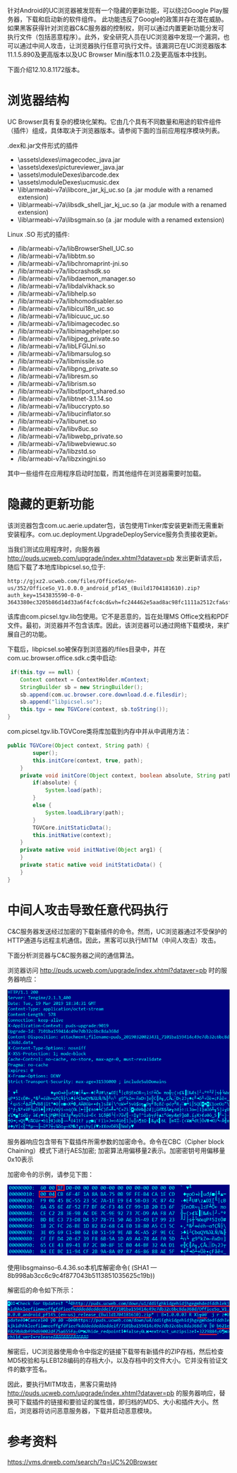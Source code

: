 针对Android的UC浏览器被发现有一个隐藏的更新功能，可以绕过Google Play服务器，下载和启动新的软件组件。 此功能违反了Google的政策并存在潜在威胁。如果黑客获得针对浏览器C&C服务器的控制权，则可以通过内置更新功能分发可执行文件（包括恶意程序）。此外，安全研究人员在UC浏览器中发现一个漏洞，也可以通过中间人攻击，让浏览器执行任意可执行文件。该漏洞已在UC浏览器版本11.1.5.890及更高版本以及UC Browser Mini版本11.0.2及更高版本中找到。

下面介绍12.10.8.1172版本。

# 浏览器结构

 UC Browser具有复杂的模块化架构。它由几个具有不同数量和用途的软件组件（插件）组成，具体取决于浏览器版本。请参阅下面的当前应用程序模块列表。
 
 
 .dex和.jar文件形式的插件
 
- \assets\dexes\imagecodec_java.jar
- \assets\dexes\pictureviewer_java.jar
- \assets\moduleDexes\barcode.dex
- \assets\moduleDexes\ucmusic.dex
- \lib\armeabi-v7a\libcore_jar_kj_uc.so (a .jar module with a renamed extension)
- \lib\armeabi-v7a\libsdk_shell_jar_kj_uc.so (a .jar module with a renamed extension)
- \lib\armeabi-v7a\libsgmain.so (a .jar module with a renamed extension)

Linux .SO 形式的插件:

- /lib/armeabi-v7a/libBrowserShell_UC.so
- /lib/armeabi-v7a/libbtm.so
- /lib/armeabi-v7a/libchromaprint-jni.so
- /lib/armeabi-v7a/libcrashsdk.so
- /lib/armeabi-v7a/libdaemon_manager.so
- /lib/armeabi-v7a/libdalvikhack.so
- /lib/armeabi-v7a/libhelp.so
- /lib/armeabi-v7a/libhomodisabler.so
- /lib/armeabi-v7a/libicui18n_uc.so
- /lib/armeabi-v7a/libicuuc_uc.so
- /lib/armeabi-v7a/libimagecodec.so
- /lib/armeabi-v7a/libimagehelper.so
- /lib/armeabi-v7a/libjpeg_private.so
- /lib/armeabi-v7a/libLFGlJni.so
- /lib/armeabi-v7a/libmarsulog.so
- /lib/armeabi-v7a/libmissile.so
- /lib/armeabi-v7a/libpng_private.so
- /lib/armeabi-v7a/libresm.so
- /lib/armeabi-v7a/librism.so
- /lib/armeabi-v7a/libstlport_shared.so
- /lib/armeabi-v7a/libtnet-3.1.14.so
- /lib/armeabi-v7a/libuccrypto.so
- /lib/armeabi-v7a/libucinflator.so
- /lib/armeabi-v7a/libunet.so
- /lib/armeabi-v7a/libv8uc.so
- /lib/armeabi-v7a/libwebp_private.so
- /lib/armeabi-v7a/libwebviewuc.so
- /lib/armeabi-v7a/libzstd.so
- /lib/armeabi-v7a/libzxingjni.so

其中一些组件在应用程序启动时加载，而其他组件在浏览器需要时加载。

# 隐藏的更新功能

该浏览器包含com.uc.aerie.updater包，该包使用Tinker库安装更新而无需重新安装程序。com.uc.deployment.UpgradeDeployService服务负责接收更新。

当我们测试应用程序时，向服务器 http://puds.ucweb.com/upgrade/index.xhtml?dataver=pb 发出更新请求后，随后下载了本地库libpicsel.so,位于:

```
http://gjxz2.ucweb.com/files/OfficeSo/en-us/352/OfficeSo_V1.0.0.0_android_pf145_(Build1704181610).zip?auth_key=1543835590-0-0-3643380ec3205b86d14d33a6f4cfc4cd&vh=fc244462e5aad8ac98fc1111a2512cfa&sf=2172301&SESSID=6ef76125863cf36e2410804ae2090430
```

该库由com.picsel.tgv.lib包使用。它不是恶意的，旨在处理MS Office文档和PDF文件。最初，浏览器并不包含该库。因此，该浏览器可以通过网络下载模块，来扩展自己的功能。

下载后，libpicsel.so被保存到浏览器的/files目录中，并在com.uc.browser.office.sdk.c类中启动:

```java
 if(this.tgv == null) {
    Context context = ContextHolder.mContext;
    StringBuilder sb = new StringBuilder();
    sb.append(com.uc.browser.core.download.d.e.filesdir);
    sb.append("libpicsel.so");
    this.tgv = new TGVCore(context, sb.toString());
}
```

com.picsel.tgv.lib.TGVCore类将库加载到内存中并从中调用方法：
 
```java
public TGVCore(Object context, String path) {
        super();
        this.initCore(context, true, path);
    }
    private void initCore(Object context, boolean absolute, String path) {
        if(absolute) {
            System.load(path);
        }
        else {
            System.loadLibrary(path);
        }
        TGVCore.initStaticData();
        this.initNative(context);
    }
    private native void initNative(Object arg1) {
    }
    private static native void initStaticData() {
    }
}
```

# 中间人攻击导致任意代码执行

C&C服务器发送经过加密的下载新插件的命令。然而，UC浏览器通过不受保护的HTTP通道与远程主机通信。因此，黑客可以执行MITM（中间人攻击）攻击。

下面分析浏览器与C&C服务器之间的通信算法。

浏览器访问 http://puds.ucweb.com/upgrade/index.xhtml?dataver=pb 时的服务器响应：

![image](./images/UCbrowser_1.png)

服务器响应包含带有下载插件所需参数的加密命令。命令在CBC（Cipher block Chaining）模式下进行AES加密; 加密算法用偏移量2表示。加密密钥号用偏移量0x10表示

加密命令的示例，请参见下图：

![image](./images/UCbrowser_2.png)

使用libsgmainso-6.4.36.so本机库解密命令( (SHA1 — 8b998ab3cc6c9c4f877043b5113851035625c19b))

解密后的命令如下所示：

![image](./images/UCbrowser_3.png)

解密后，UC浏览器使用命令中指定的链接下载带有新插件的ZIP存档，然后检查MD5校验和与LEB128编码的存档大小，以及存档中的文件大小。它并没有验证文件的数字签名。

因此，要执行MITM攻击，黑客只需劫持 http://puds.ucweb.com/upgrade/index.xhtml?dataver=pb 的服务器响应，替换可下载插件的链接和要验证的属性值，即归档的MD5、大小和插件大小。然后，浏览器将访问恶意服务器，下载并启动恶意模块。

# 参考资料

https://vms.drweb.com/search/?q=UC%20Browser
